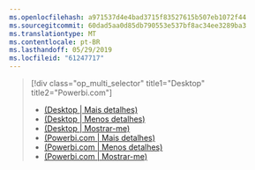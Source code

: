 ```yaml
---
ms.openlocfilehash: a971537d4e4bad3715f83527615b507eb1072f44
ms.sourcegitcommit: 60dad5aa0d85db790553e537bf8ac34ee3289ba3
ms.translationtype: MT
ms.contentlocale: pt-BR
ms.lasthandoff: 05/29/2019
ms.locfileid: "61247717"
---
```

> [!div class="op_multi_selector" title1="Desktop" title2="Powerbi.com"]
> * [(Desktop | Mais detalhes)](../power-bi-custom-visuals-use.md)
> * [(Desktop | Menos detalhes)](../powerbi-custom-visuals-use-less.md)
> * [(Desktop | Mostrar-me)](../powerbi-custom-visuals-add-to-report-vid.md)
> * [(Powerbi.com | Mais detalhes)](../power-bi-report-add-custom-visual.md)
> * [(Powerbi.com | Menos detalhes)](../powerbi-custom-visuals-add-to-report-less.md)
> * [(Powerbi.com | Mostrar-me)](../powerbi-custom-visuals-add-to-report-vid.md)
> 
> 

